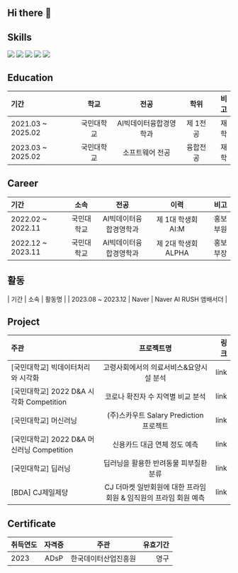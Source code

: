 ## Hi there 👋

<!--
**eunjileee/eunjileee** is a ✨ _special_ ✨ repository because its `README.md` (this file) appears on your GitHub profile.

Here are some ideas to get you started:

- 🔭 I’m currently working on ...
- 🌱 I’m currently learning ...
- 👯 I’m looking to collaborate on ...
- 🤔 I’m looking for help with ...
- 💬 Ask me about ...
- 📫 How to reach me: ...
- 😄 Pronouns: ...
- ⚡ Fun fact: ...
-->

## Skills
<img src="https://img.shields.io/badge/Python-3776AB?style=flat-square&logo=Python&logoColor=white"/> <img src="https://img.shields.io/badge/java-007396?style=flat-square&logo=java&logoColor=white"/> <img src="https://img.shields.io/badge/Ubuntu-E95420?style=flat-square&logo=Ubuntu&logoColor=white"/> <img src="https://img.shields.io/badge/sql-4479A1?style=for-the-badge&logo=sql&logoColor=white"> <img src="https://img.shields.io/badge/linux-FCC624?style=for-the-badge&logo=linux&logoColor=black">


## Education
| 기간 | 학교 | 전공 | 학위 | 비고 |
| :----------- | :------------: | :------------: | :------------: | ------------: |
| 2021.03 ~ 2025.02  |  국민대학교  |  AI빅데이터융합경영학과 | 제 1전공 | 재학 |
| 2023.03 ~ 2025.02  |  국민대학교  |  소프트웨어 전공       | 융합전공 | 재학 |

## Career
| 기간 | 소속 | 전공 | 이력 | 비고 |
| :----------- | :------------: | :------------: | :------------: | ------------: |
| 2022.02 ~ 2022.11  |  국민대학교  |  AI빅데이터융합경영학과 | 제 1대 학생회 AI:M | 홍보부원 |
| 2022.12 ~ 2023.11  |  국민대학교  |  AI빅데이터융합경영학과 | 제 2대 학생회 ALPHA | 홍보부장 |    

## 활동
| 기간  |  소속  |  활동명 |
| 2023.08 ~ 2023.12  |  Naver  |  Naver AI RUSH 앰배서더 | 

## Project
| 주관 | 프로젝트명 | 링크 |
| :----------- | :------------: | ------------: |
| [국민대학교] 빅데이터처리와 시각화   |   고령사회에서의 의료서비스&요양시설 분석   |    link |
| [국민대학교] 2022 D&A 시각화 Competition    |    코로나 확진자 수 지역별 비교 분석    |  link |
| [국민대학교] 머신러닝     |    (주)스카우트 Salary Prediction 프로젝트    | link |
| [국민대학교] 2022 D&A 머신러닝 Competition   |    신용카드 대금 연체 정도 예측    |  link |
| [국민대학교] 딥러닝     |    딥러닝을 활용한 반려동물 피부질환 분류    | link |
| [BDA] CJ제일제당  |  CJ 더마켓 일반회원에 대한 프라임 회원 & 임직원의 프라임 회원 예측 | link |



## Certificate
| 취득연도 | 자격증 | 주관 | 유효기간 |
| :----------- | :------------: | :------------: | ------------: |
| 2023  |  ADsP  |  한국데이터산업진흥원 | 영구 |

